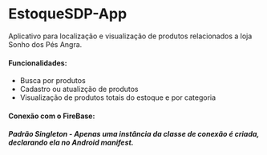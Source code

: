 # EstoqueSDP-App

Aplicativo para localização e visualização de produtos relacionados a loja Sonho dos Pés Angra.


#### Funcionalidades: 

* Busca por produtos
* Cadastro ou atualizção de produtos
* Visualização de produtos totais do estoque e por categoria


#### Conexão com o FireBase:

##### Padrão Singleton - Apenas uma **instância** da classe de conexão é criada, declarando ela no Android **manifest**.

